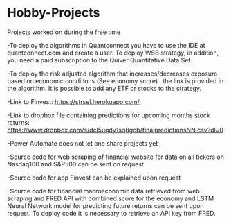 # Hobby-Projects
Projects worked on during the free time

-To deploy the algorithms in Quantconnect you have to use the IDE at quantconnect.com and create a user. To deploy WSB strategy, in addition, you need a paid subscription to 
the Quiver Quantitative Data Set.

-To deploy the risk adjusted algorithm that increases/decreases exposure based on economic conditions (See economy score) , the link is provided in the algorithm. It is possible to add any ETF or stocks to the strategy.

-Link to Finvest: https://strsel.herokuapp.com/

-Link to dropbox file containing predictions for upcoming months stock returns: https://www.dropbox.com/s/dcl5uqdy1sq8gob/finalpredictionsNN.csv?dl=0

-Power Automate does not let one share projects yet

-Source code for web scraping of financial website for data on all tickers on Nasdaq100 and S&P500 can be sent on request

-Source code for app Finvest can be explained upon request

-Source code for financial macroeconomic data retrieved from web scraping and FRED API with combined score for the economy and LSTM Neural Network
model for predicting future returns can be sent upon request. To deploy code it is necessary to retrieve an API key from FRED.

